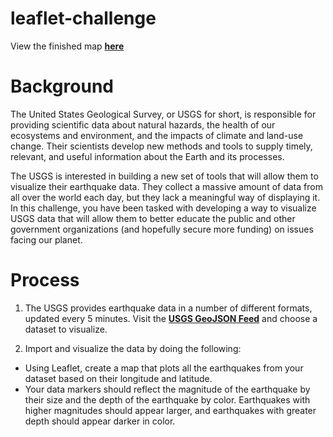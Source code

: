 # leaflet-challenge

View the finished map [**here**](https://rasemanb.github.io/leaflet-challenge/) 

# Background
The United States Geological Survey, or USGS for short, is responsible for providing scientific data about natural
hazards, the health of our ecosystems and environment, and the impacts of climate and land-use change. Their
scientists develop new methods and tools to supply timely, relevant, and useful information about the Earth and
its processes.

The USGS is interested in building a new set of tools that will allow them to visualize their earthquake data.
They collect a massive amount of data from all over the world each day, but they lack a meaningful way of displaying
it. In this challenge, you have been tasked with developing a way to visualize USGS data that will allow them to
better educate the public and other government organizations (and hopefully secure more funding) on issues facing 
our planet.

# Process
1. The USGS provides earthquake data in a number of different formats, updated every 5 minutes. Visit the [**USGS 
GeoJSON Feed**](https://earthquake.usgs.gov/earthquakes/feed/v1.0/geojson.php) and choose a dataset to visualize.

2. Import and visualize the data by doing the following:
  - Using Leaflet, create a map that plots all the earthquakes from your dataset based on their longitude and latitude.
  - Your data markers should reflect the magnitude of the earthquake by their size and the depth of the earthquake by color. Earthquakes with higher magnitudes should appear larger, and earthquakes with greater depth should appear darker in color.

